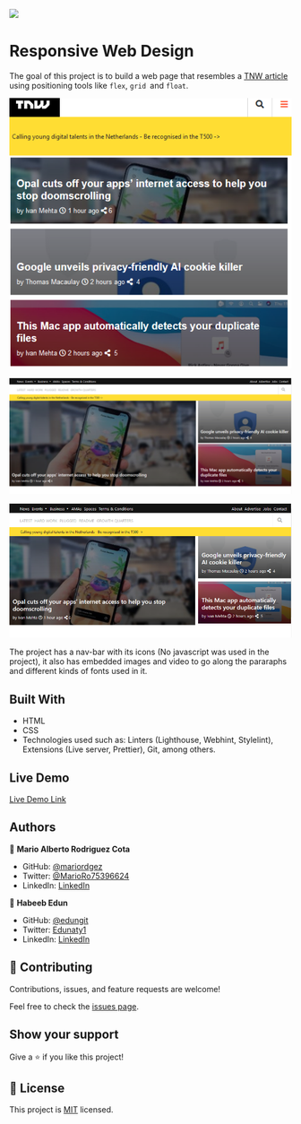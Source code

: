 ![](https://img.shields.io/badge/Microverse-blueviolet)

# Responsive Web Design

The goal of this project is to build a web page that resembles a [TNW article](https://perma.cc/M5ZV-Q2D6) using positioning tools like `flex`, `grid `and `float`. 

![screenshot](Images/screenshot.PNG)

![screenshot](Images/screenshot1.PNG)

![screenshot](Images/screenshot2.PNG)


The project has a nav-bar with its icons (No javascript was used in the project), it also has embedded images and video to go along the pararaphs and different kinds of fonts used in it.

## Built With

- HTML
- CSS
- Technologies used such as: Linters (Lighthouse, Webhint, Stylelint), Extensions (Live server, Prettier), Git, among others.

## Live Demo

[Live Demo Link](https://mariordgez.github.io/Responsive_Design_Habeeb_Mario/)


## Authors

👤 **Mario Alberto Rodriguez Cota**

- GitHub: [@mariordgez](https://github.com/mariordgez)
- Twitter: [@MarioRo75396624](https://twitter.com/MarioRo75396624)
- LinkedIn: [LinkedIn](www.linkedin.com/in/mario-alberto-rodriguez-cota-a2860a205)

👤 **Habeeb Edun**
- GitHub: [@edungit](https://github.com/edungit)
- Twitter: [Edunaty1](https://twitter.com/Edunaty1)
- LinkedIn: [LinkedIn](https://www.linkedin.com/in/edun-habeeb-635680131/)


## 🤝 Contributing

Contributions, issues, and feature requests are welcome!

Feel free to check the [issues page](https://github.com/mariordgez/Responsive_Design_Habeeb_Mario/issues).

## Show your support

Give a ⭐️ if you like this project!


## 📝 License

This project is [MIT](./MIT.md) licensed.

